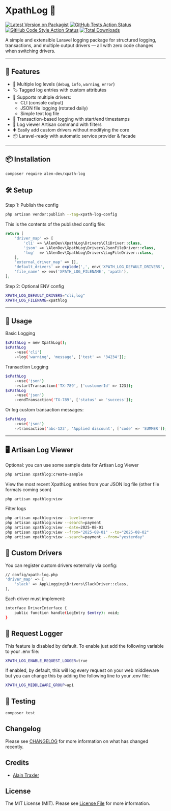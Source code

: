 # XpathLog 📓
[![Latest Version on Packagist](https://img.shields.io/packagist/v/alen-dev/xpath-log.svg?style=flat-square)](https://packagist.org/packages/alen-dev/xpath-log)
[![GitHub Tests Action Status](https://img.shields.io/github/actions/workflow/status/alen-dev/xpath-log/run-tests.yml?branch=main&label=tests&style=flat-square)](https://github.com/alen-dev/xpath-log/actions?query=workflow%3Arun-tests+branch%3Amain)
[![GitHub Code Style Action Status](https://img.shields.io/github/actions/workflow/status/alen-dev/xpath-log/fix-php-code-style-issues.yml?branch=main&label=code%20style&style=flat-square)](https://github.com/alen-dev/xpath-log/actions?query=workflow%3A"Fix+PHP+code+style+issues"+branch%3Amain)
[![Total Downloads](https://img.shields.io/packagist/dt/alen-dev/xpath-log.svg?style=flat-square)](https://packagist.org/packages/alen-dev/xpath-log)

A simple and extensible Laravel logging package for structured logging, transactions, and multiple output drivers — all with zero code changes when switching drivers.

---

## 🚀 Features

- 🔧 Multiple log levels (`debug`, `info`, `warning`, `error`)
- 🏷 Tagged log entries with custom attributes
- 📁 Supports multiple drivers:
    - CLI (console output)
    - JSON file logging (rotated daily)
    - Simple text log file
- 🔄 Transaction-based logging with start/end timestamps
- 📆 Log viewer Artisan command with filters
- ➕ Easily add custom drivers without modifying the core
- 📦 Laravel-ready with automatic service provider & facade

---

## 📦 Installation

```bash
composer require alen-dev/xpath-log
```

## 🛠 Setup
Step 1: Publish the config
```bash
php artisan vendor:publish --tag=xpath-log-config
```
This is the contents of the published config file:

```php
return [
    'driver_map' => [
        'cli' => \AlenDev\XpathLog\Drivers\CliDriver::class,
        'json' => \AlenDev\XpathLog\Drivers\JsonFileDriver::class,
        'log'  => \AlenDev\XpathLog\Drivers\LogFileDriver::class,
    ],
    'external_driver_map' => [],
    'default_drivers' => explode(',', env('XPATH_LOG_DEFAULT_DRIVERS', 'cli,log')),
    'file_name' => env('XPATH_LOG_FILENAME', 'xpath'),
];
```

Step 2: Optional ENV config
```bash
XPATH_LOG_DEFAULT_DRIVERS="cli,log"
XPATH_LOG_FILENAME=xpathlog
```
---

## 🧪 Usage
Basic Logging
```bash
$xPathLog = new XpathLog();
$xPathLog
    ->use('cli')
    ->log('warning', 'message', ['test' => '34234']);
```

Transaction Logging
```bash
$xPathLog
    ->use('json')
    ->startTransaction('TX-789', ['customerId' => 123]);
$xPathLog
    ->use('json')
    ->endTransaction('TX-789', ['status' => 'success']);
```
Or log custom transaction messages:
```bash
$xPathLog
    ->use('json')
    ->transaction('abc-123', 'Applied discount', ['code' => 'SUMMER']);
```
---
## 🖥 Artisan Log Viewer
Optional: you can use some sample data for Artisan Log Viewer
```bash
php artisan xpathlog:create-sample
```
View the most recent XpathLog entries from your JSON log file (other file formats coming soon)
```bash
php artisan xpathlog:view
```
Filter logs
```bash
php artisan xpathlog:view --level=error
php artisan xpathlog:view --search=payment
php artisan xpathlog:view --date=2025-08-01
php artisan xpathlog:view --from="2025-08-01" --to="2025-08-02"
php artisan xpathlog:view --search=payment --from="yesterday"
```
## 🧩 Custom Drivers
You can register custom drivers externally via config:
```bash
// config/xpath-log.php
'driver_map' => [
    'slack' => App\Logging\Drivers\SlackDriver::class,
],
```
Each driver must implement:
```bash
interface DriverInterface {
    public function handle(LogEntry $entry): void;
}
```

## 🧩 Request Logger
This feature is disabled by default. To enable just add the following variable to your .env file:
```bash
XPATH_LOG_ENABLE_REQUEST_LOGGER=true
```
If enabled, by default, this will log every request on your web middleware but you can change this by adding the following line to your .env file:
```bash
XPATH_LOG_MIDDLEWARE_GROUP=api
```

## 🧪 Testing
```bash
composer test
```

## Changelog

Please see [CHANGELOG](CHANGELOG.md) for more information on what has changed recently.

## Credits

- [Alain Traxler](https://github.com/alen-dev)

## License

The MIT License (MIT). Please see [License File](LICENSE.md) for more information.
